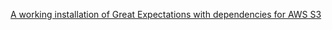 <span><a href='/docs/guides/setup/installation/install_gx.md'>A working installation of Great Expectations with dependencies for AWS S3</a></span>
